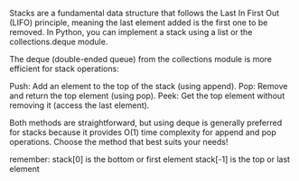 Stacks are a fundamental data structure that follows the Last In First Out (LIFO) principle, meaning the last element added is the first one to be removed. In Python, you can implement a stack using a list or the collections.deque module. 

The deque (double-ended queue) from the collections module is more efficient for stack operations:

Push: Add an element to the top of the stack (using append).
Pop: Remove and return the top element (using pop).
Peek: Get the top element without removing it (access the last element).


Both methods are straightforward, but using deque is generally preferred for stacks because it provides O(1) time complexity for append and pop operations. Choose the method that best suits your needs!

remember:
  stack[0] is the bottom or first element
  stack[-1] is the top or last element